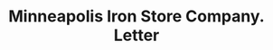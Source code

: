 ---
doi: 10.7916/D8T45552
date_other: '1918'
date_other_textual: '1918'
form: correspondence
genre:
- Letters (correspondence)
name:
- Minneapolis Iron Store Company
object_in_context_url: https://biggert.cul.columbia.edu/items/view/ave_biggert_00651
subject_hierarchical_geographic:
- Minneapolis, Minnesota, United States
subject_name:
- Minneapolis Iron Store Company
title: Minneapolis Iron Store Company. Letter
sort_title: Minneapolis Iron Store Company. Letter
call_number: ave_biggert_00651
coordinates:
- 44.983333333333334,-93.26666666666667
pid: ave_biggert_00651
identifiers: ave_biggert_00651
canvas_id: ldpd:395923
permalink: "/items/ave_biggert_00651/"
layout: iiif-image-page
---